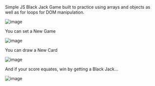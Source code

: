 Simple JS Black Jack Game built to practice using arrays and objects as well as for loops for DOM manipulation.

![image](https://github.com/user-attachments/assets/650d2293-ee41-4c17-b70c-c85d234fe1b8)

You can set a New Game

![image](https://github.com/user-attachments/assets/a63e51fe-3526-4ebe-88c7-e9b1995c09c4)

You can draw a New Card

![image](https://github.com/user-attachments/assets/42c1673d-76df-42ab-8cb4-39a99ecbeeee)

And if your score equates, win by getting a Black Jack...

![image](https://github.com/user-attachments/assets/46425cfb-cedc-41af-8707-9380074a0c00)
